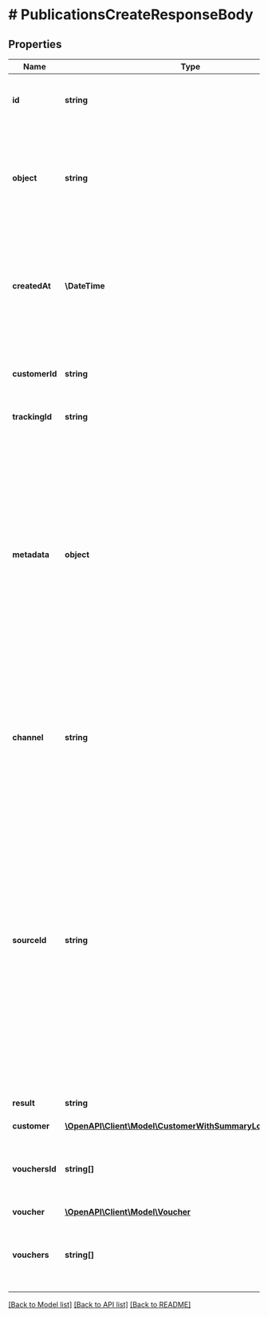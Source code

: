 # # PublicationsCreateResponseBody

## Properties

Name | Type | Description | Notes
------------ | ------------- | ------------- | -------------
**id** | **string** | Unique publication ID, assigned by Voucherify. | [optional]
**object** | **string** | The type of the object represented by the JSON. This object stores information about the &#x60;publication&#x60;. | [optional] [default to 'publication']
**createdAt** | **\DateTime** | Timestamp representing the date and time when the publication was created. The value is shown in the ISO 8601 format. | [optional]
**customerId** | **string** | Unique customer ID of the customer receiving the publication. | [optional]
**trackingId** | **string** | Customer&#39;s &#x60;source_id&#x60;. | [optional]
**metadata** | **object** | The metadata object stores all custom attributes assigned to the publication. A set of key/value pairs that you can attach to a publication object. It can be useful for storing additional information about the publication in a structured format. | [optional]
**channel** | **string** | How the publication was originated. It can be your own custom channel or an example value provided here. | [optional] [default to 'API']
**sourceId** | **string** | The merchant&#39;s publication ID if it is different from the Voucherify publication ID. It&#39;s an optional tracking identifier of a publication. It is really useful in case of an integration between multiple systems. It can be a publication ID from a CRM system, database or 3rd-party service. | [optional]
**result** | **string** | Status of the publication attempt. | [optional] [default to 'SUCCESS']
**customer** | [**\OpenAPI\Client\Model\CustomerWithSummaryLoyaltyReferrals**](CustomerWithSummaryLoyaltyReferrals.md) |  | [optional]
**vouchersId** | **string[]** | Contains the unique internal voucher ID that was assigned by Voucherify. | [optional]
**voucher** | [**\OpenAPI\Client\Model\Voucher**](Voucher.md) |  | [optional]
**vouchers** | **string[]** | Contains the unique voucher codes that was assigned by Voucherify. | [optional]

[[Back to Model list]](../../README.md#models) [[Back to API list]](../../README.md#endpoints) [[Back to README]](../../README.md)
